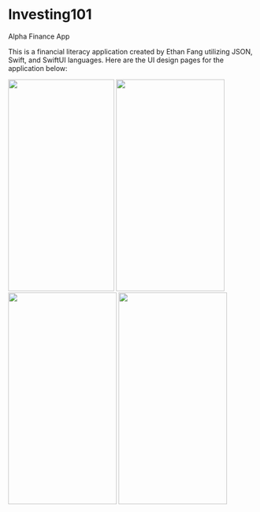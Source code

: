 # Investing101
Alpha Finance App

This is a financial literacy application created by Ethan Fang utilizing JSON, Swift, and SwiftUI languages. Here are the UI design pages for the application below:

<img src="https://github.com/efang12-stack/Investing101/assets/122645724/acff2bec-48df-4b59-843b-35b3f1660456" width="215" height="430">
<img src="https://github.com/efang12-stack/Investing101/assets/122645724/97e8c084-3d58-4b1e-99b3-a54e1f8d88c4" width="220" height="430">
<img src="https://github.com/efang12-stack/Investing101/assets/122645724/9cd1037d-16a5-4949-bbbc-58ffef25ae99" width="220" height="430">
<img src="https://github.com/efang12-stack/Investing101/assets/122645724/bd06ec05-0b76-4386-8528-93c9626eb1f8" width="220" height="430">
